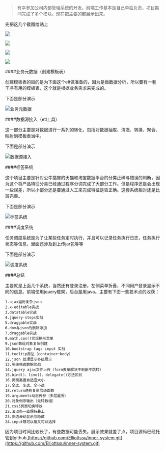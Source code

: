 ﻿> 有幸参加公司内部管理系统的开发，前端工作基本是自己单独负责，项目期间完成了多个模块。现在把主要的都展示出来。

先把这几个截图给贴上

![](http://upload-images.jianshu.io/upload_images/3502567-cbca93cc52af1592.png?imageMogr2/auto-orient/strip%7CimageView2/2/w/1240)

![](http://upload-images.jianshu.io/upload_images/3502567-583fff080fb7f1bb.png?imageMogr2/auto-orient/strip%7CimageView2/2/w/1240)

![](http://upload-images.jianshu.io/upload_images/3502567-de18a0c36f4125f2.png?imageMogr2/auto-orient/strip%7CimageView2/2/w/1240)

![](http://upload-images.jianshu.io/upload_images/3502567-c56c3a8d4fc6c8db.png?imageMogr2/auto-orient/strip%7CimageView2/2/w/1240)

####业务元数据（创建模板表）

创建模板表的目的是为下面这个elt做准备的，因为是做数据分析，所以要有一套干净有用的模板表，这个就是根据业务需求来完成的。

下面是部分演示

![业务元数据](http://upload-images.jianshu.io/upload_images/3502567-1819de52deee1b97.gif?imageMogr2/auto-orient/strip)

####数据源接入（etl工具）

这一部分主要是对数据进行一系列的转化，包括对数据抽取、清洗、转换、聚合、映射到模板表当中。

下面是部分演示

![数据源接入](http://upload-images.jianshu.io/upload_images/3502567-66cfbe6112fefa48.gif?imageMogr2/auto-orient/strip)

####标签系统

这个项目主要是针对公牛插座的天猫和淘宝数据平台的分类正确与错误的判断，因为这个将产品特征分类已经通过程序分词完成了大部分工作。但是程序还是会出现一些误差，所以小部分还是要通过人工来完成特征是否正确。这套系统相对还是比较完善。

下面是部分演示


![标签系统](http://upload-images.jianshu.io/upload_images/3502567-6f59c4221fbf4121.gif?imageMogr2/auto-orient/strip)


####调度系统

任务调度系统是为了让某些任务定时执行，并且可以记录任务执行日志，任务执行状态等信息，里面还涉及到上传jar包等等

下面是部分演示

![调度系统](http://upload-images.jianshu.io/upload_images/3502567-93e912c36847172f.gif?imageMogr2/auto-orient/strip)

####总结

主要就是上面几个系统，当然还有登录注册，左侧菜单折叠，不同用户登录显示不同的信息。前端使用jquery框架，后台是用java。主要有下面一些技术点的收获：
```
1.ajax遍历复杂json
2.x-editable实战
3.datatable实战
4.jquery-steps实战
5.draggable实战
6.dom与json的删除添加
7.draggable实战
8.math.cos()实现拱形菜单
9.json数组对象复杂创建
10.bootstrap tags input 实战
11.tooltip用法（container:body）
12.json 处理显示多级展示
13.多级筛选数据实战
14.jquery ajax文件上传（form表单解决不刷新不跳转）
15.bind()、live()、delegate()方法区别
16.页面高度自适应大小
17.全选、复选、全不选
18.return遇到复杂层级函数
19.arguments动态传参（多层遍历）
20.对象倒序输出（先转数组）
21.css3页面切换特效
22.滚动条一直保持最上
23.侧边滑动显示与隐藏
24.input既可以输又可以选择
```
因为项目时间比较长了，有些数据可能丢失，展示效果就差了点，项目源码已经托管到github,[https://github.com/Elliottssu/inner-system.git](https://github.com/Elliottssu/inner-system.git)